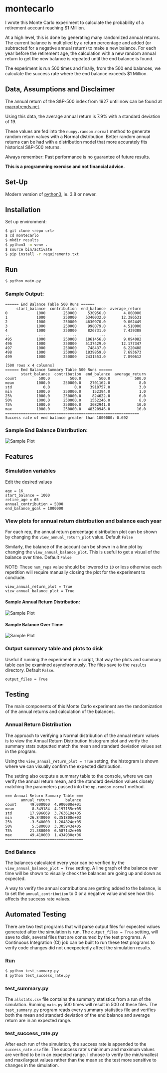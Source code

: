 
# montecarlo
I wrote this Monte Carlo experiment to calculate the probability of a retirement account reaching $1 Million.

At a high level, this is done by generating many randomized annual returns.
The current balance is multiplied by a return percentage and added (or subtracted for a negative annual return) to make a new balance.
For each year before the retirement age, the calculation with a new random annual return to get the new balance is repeated until the end balance is found.

The experiment is run 500 times and finally, from the 500 end balances, we calculate the success rate where the end balance exceeds $1 Million.

## Data, Assumptions and Disclaimer
The annual return of the S&P-500 index from 1927 until now can be found at [macrotrends.net](https://www.macrotrends.net/2526/sp-500-historical-annual-returns).

Using this data, the average annual return is 7.9% with a standard deviation of 19.

These values are fed into the `numpy.random.normal` method to generate random return values with a Normal distribution.
Better random annual returns can be had with a distribution model that more accurately fits historical S&P-500 returns.

Always remember: Past performance is no guarantee of future results.

**This is a programming exercise and not financial advice.**

## Set-Up
Modern version of [python3](https://www.python.org/downloads/), ie. 3.8 or newer.

## Installation
Set up environment:
```sh
$ git clone <repo url>
$ cd montecarlo
$ mkdir results
$ python3 -m venv .
$ source bin/activate
$ pip install -r requirements.txt
```

## Run
```sh
$ python main.py
```

### Sample Output:
```
====== End Balance Table 500 Runs ======
     start_balance  contribution  end_balance  average_return
0             1000        250000     530956.0        4.860000
1             1000        250000    5340032.0       12.386531
2             1000        250000    4630970.0        9.062449
3             1000        250000     998079.0        4.510000
4             1000        250000     826731.0        7.439388
..             ...           ...          ...             ...
495           1000        250000    1861456.0        9.094082
496           1000        250000    5137429.0       12.177347
497           1000        250000     748437.0        6.220408
498           1000        250000    1839859.0        7.693673
499           1000        250000    2431553.0        7.890612

[500 rows x 4 columns]
====== End Balance Summary Table 500 Runs ======
       start_balance  contribution  end_balance  average_return
count          500.0         500.0        500.0           500.0
mean          1000.0      250000.0    2701162.0             8.0
std              0.0           0.0    3918757.0             3.0
min           1000.0      250000.0     152394.0             1.0
25%           1000.0      250000.0     824622.0             6.0
50%           1000.0      250000.0    1552246.0             8.0
75%           1000.0      250000.0    3082941.0            10.0
max           1000.0      250000.0   48320946.0            16.0
============================================================
Success rate of end balance greater than 1000000: 0.692
```
### Sample End Balance Distribution:
![Sample Plot](docs/Figure_1.png)


## Features
### Simulation variables
Edit the desired values
```shell script
age = 16
start_balance = 1000
retire_age = 65
annual_contribution = 5000
end_balance_goal = 1000000
```

### View plots for annual return distribution and balance each year
For each rep, the annual return percentage distribution plot can be shown by changing the `view_annual_return_plot` value.
Default `False`

Similarly, the balance of the account can be shown in a line plot by changing the `view_annual_balance_plot`.
This is useful to get a visual of the balance over time.  Default `False`

NOTE: These `num_reps` value should be lowered to `10` or less otherwise each repetition will require manually closing the plot for the experiment to conclude.
```shell script
view_annual_return_plot = True
view_annual_balance_plot = True
```
#### Sample Annual Return Distribution:
![Sample Plot](docs/annual_ret_dist.png)

#### Sample Balance Over Time:
![Sample Plot](docs/end_balance_graph.png)

### Output summary table and plots to disk
Useful if running the experiment in a script, that way the plots and summary table can be examined asynchronously.  The files save to the `results` directory.  Default `False`.
```shell script
output_files = True
```

## Testing
The main components of this Monte Carlo experiment are the randomization of the annual returns and calculation of the balances.

### Annual Return Distribution
The approach to verifying a Normal distribution of the annual return values is to view the Annual Return Distribution histogram plot and verify the summary stats outputted match the mean and standard deviation values set in the program.

Using the `view_annual_return_plot = True` setting, the histogram is shown where we can visually confirm the expected distribution.  

The setting also outputs a summary table to the console, where we can verify the annual return mean, and the standard deviation values
closely matching the parameters passed into the `np.random.normal` method.
```shell script
=== Annual Return Summary Table ===
       annual_return       balance
count      49.000000  4.900000e+01
mean        8.349184  4.197155e+05
std        17.996669  3.763619e+05
min       -26.840000  6.351800e+03
25%        -3.540000  1.204824e+05
50%         5.580000  3.305943e+05
75%        21.380000  6.587142e+05
max        49.410000  1.434930e+06
===================================
```

### End Balance
The balances calculated every year can be verified by the `view_annual_balance_plot = True` setting.  A line graph of the balance over time will be shown to visually check the balances are going up and down as expected.

A way to verify the annual contributions are getting added to the balance, is to set the `annual_contribution` to 0 or a negative value and see how this affects the success rate values.

## Automated Testing
There are two test programs that will parse output files for expected values generated after the simulation is run.
The `output_files = True` setting, will save to disk, several files that are consumed by the test programs.
A Continuous Integration (CI) job can be built to run these test programs to verify code changes did not unexpectedly affect the simulation results.

### Run
```sh
$ python test_summary.py
$ python test_success_rate.py
```
### test_summary.py
The `allstats.csv` file contains the summary statistics from a run of the simulation.  Running `main.py` 500 times will result in 500 of these files.
The `test_summary.py` program reads every summary statistics file and verifies both the mean and standard deviation of the end balance and average return are in an expected range.

### test_success_rate.py
After each run of the simulation, the success rate is appended to the `success_rate.csv` file.
The success rate's minimum and maximum values are verified to be in an expected range.
I choose to verify the min/smallest and max/largest values rather than the mean so the test more sensitive to changes in the simulation.